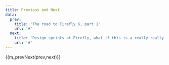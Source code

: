 ```yaml
---
title: Previous and Next
data:
  prev:
    title: 'The road to Firefly 6, part 1'
    url: '#'
  next:
    title: 'Design sprints at Firefly, what if this is a really really really long title? When then huh? WHAT THEN?!'
    url: '#'
---
```

{{m_prevNext(prev,next)}}
